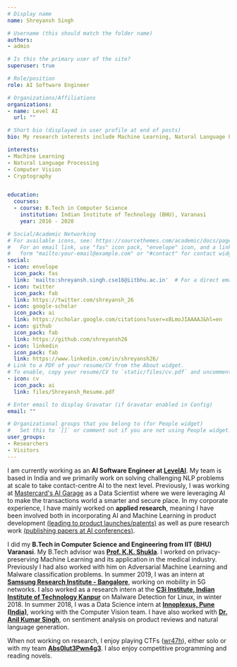```yaml
---
# Display name
name: Shreyansh Singh

# Username (this should match the folder name)
authors:
- admin

# Is this the primary user of the site?
superuser: true

# Role/position
role: AI Software Engineer

# Organizations/Affiliations
organizations:
- name: Level AI
  url: ""

# Short bio (displayed in user profile at end of posts)
bio: My research interests include Machine Learning, Natural Language Processing and as well as the application of Machine Learning in Privacy. Lately, I have been reading more about parameter-efficient ML and model compression as well.

interests:
- Machine Learning
- Natural Language Processing
- Computer Vision
- Cryptography


education:
  courses:
  - course: B.Tech in Computer Science
    institution: Indian Institute of Technology (BHU), Varanasi
    year: 2016 - 2020

# Social/Academic Networking
# For available icons, see: https://sourcethemes.com/academic/docs/page-builder/#icons
#   For an email link, use "fas" icon pack, "envelope" icon, and a link in the
#   form "mailto:your-email@example.com" or "#contact" for contact widget.
social:
- icon: envelope
  icon_pack: fas
  link: 'mailto:shreyansh.singh.cse16@iitbhu.ac.in'  # For a direct email link, use "mailto:test@example.org".
- icon: twitter
  icon_pack: fab
  link: https://twitter.com/shreyansh_26
- icon: google-scholar
  icon_pack: ai
  link: https://scholar.google.com/citations?user=x8LmoJIAAAAJ&hl=en
- icon: github
  icon_pack: fab
  link: https://github.com/shreyansh26
- icon: linkedin
  icon_pack: fab
  link: https://www.linkedin.com/in/shreyansh26/
# Link to a PDF of your resume/CV from the About widget.
# To enable, copy your resume/CV to `static/files/cv.pdf` and uncomment the lines below.
- icon: cv
  icon_pack: ai
  link: files/Shreyansh_Resume.pdf

# Enter email to display Gravatar (if Gravatar enabled in Config)
email: ""

# Organizational groups that you belong to (for People widget)
#   Set this to `[]` or comment out if you are not using People widget.
user_groups:
- Researchers
- Visitors
---
```


I am currently working as an **AI Software Engineer at [LevelAI](https://thelevel.ai/)**. My team is based in India and we primarily work on solving challenging NLP problems at scale to take contact-centre AI to the next level. Previously, I was working at [Mastercard's AI Garage](https://www.linkedin.com/company/mastercard-ai-garage/) as a Data Scientist where we were leveraging AI to make the transactions world a smarter and secure place. In my corporate experience, I have mainly worked on **applied research**, meaning I have been involved both in incorporating AI and Machine Learning in product development <u>(leading to product launches/patents)</u> as well as pure research work <u>(publishing papers at AI conferences)</u>.

I did my **B.Tech in Computer Science and Engineering from IIT (BHU) Varanasi**. My B.Tech advisor was [**Prof. K.K. Shukla**](https://iitbhu.ac.in/dept/cse/people/kkshuklacse). I worked on privacy-preserving Machine Learning and its application in the medical industry. Previously I had also worked with him on Adversarial Machine Learning and Malware classification problems. In summer 2019, I was an intern at [**Samsung Research Institute - Bangalore**](https://research.samsung.com/sri-b), working on mobility in 5G networks. I also worked as a research intern at the [**C3i Institute, Indian Institute of Technology Kanpur**](https://security.cse.iitk.ac.in/) on Malware Detection for Linux, in winter 2018.  In summer 2018, I was a Data Science intern at [**Innoplexus, Pune (India)**](https://www.innoplexus.com/), working with the Computer Vision team. I have also worked with [**Dr. Anil Kumar Singh**](https://www.iitbhu.ac.in/dept/cse/people/aksinghcse), on sentiment analysis on product reviews and natural language generation.

When not working on research, I enjoy playing CTFs ([wr47h](https://ctftime.org/team/34870)), either solo or with my team [**Abs0lut3Pwn4g3**](https://ctftime.org/team/72103). I also enjoy competitive programming and reading novels.